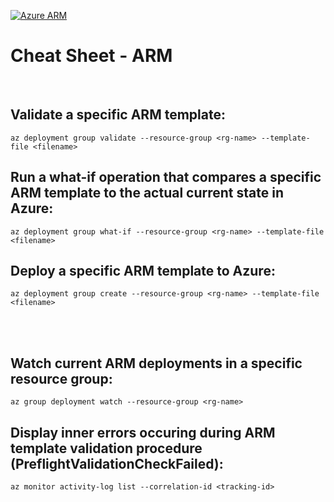 [![Azure ARM](https://github.com/mattiasholm/code/actions/workflows/azure-arm.yml/badge.svg)](https://github.com/mattiasholm/code/actions/workflows/azure-arm.yml)

# Cheat Sheet - ARM

<br>

## Validate a specific ARM template:
```shell
az deployment group validate --resource-group <rg-name> --template-file <filename>
```

## Run a what-if operation that compares a specific ARM template to the actual current state in Azure:
```shell
az deployment group what-if --resource-group <rg-name> --template-file <filename>
```

## Deploy a specific ARM template to Azure:
```shell
az deployment group create --resource-group <rg-name> --template-file <filename>
```

<br><br>

## Watch current ARM deployments in a specific resource group:
```shell
az group deployment watch --resource-group <rg-name>
```

## Display inner errors occuring during ARM template validation procedure (PreflightValidationCheckFailed):
```shell
az monitor activity-log list --correlation-id <tracking-id>
```

<br><br>
